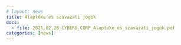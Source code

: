 ```yaml
---
# layout: news
title: Alaptőke és szavazati jogok
docs:
  - file: 2021.02.28_CYBERG_CORP_Alaptoke_es_szavazati_jogok.pdf
categories: [news]
---
```


